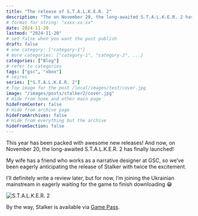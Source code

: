```yaml
---
title: "The release of S.T.A.L.K.E.R. 2"
description: "The on November 20, the long-awaited S.T.A.L.K.E.R. 2 has finally launched!"
# format for string: "xxxx-xx-xx"
date: 2024-11-20
lastmod: "2024-11-20"
# set false when you want the post publish
draft: false
# one category: ["category-1"]
# more categories: ["category-1", "category-2", ...]
categories: ["Blog"]
# refer to categories
tags: ["gsc", "xbox"]
# seires
series: ["S.T.A.L.K.E.R. 2"]
# Top image for the post /local/images/test/cover.jpg
image: "/images/posts/stalker2/cover.jpg"
# Hide from home and other main page
hideFromCenter: false
# Hide from archive page
hideFromArchives: false
# Hide from everything but the archive
hideFromSection: false
---
```

This year has been packed with awesome new releases! And now, on November 20, the long-awaited S.T.A.L.K.E.R. 2 has finally launched!

My wife has a friend who works as a narrative designer at GSC, so we’ve been eagerly anticipating the release of Stalker with twice the excitement.

I’ll definitely write a review later, but for now, I’m joining the Ukrainian mainstream in eagerly waiting for the game to finish downloading 😁

<div class="t_center castration cover p_relative atcScreen">
	<p>
		<img src="/images/posts/screen.png" alt="S.T.A.L.K.E.R. 2" />
	</p>
</div>

By the way, Stalker is available via <a href="https://www.xbox.com/en-en/games/store/stalker-2-heart-of-chornobyl-windows-edition/9n3d6v4n58jr" targer="_blank" rel="nofollow">Game Pass</a>.
<!--more-->
